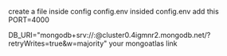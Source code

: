 


create a file inside config config.env
insided config.env add this
PORT=4000 

DB_URI="mongodb+srv://:@cluster0.4igmnr2.mongodb.net/?retryWrites=true&w=majority" your mongoatlas link
